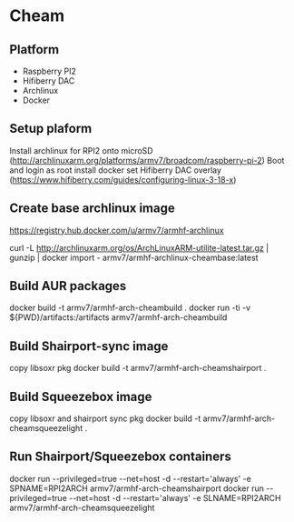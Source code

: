# Cheam

## Platform

* Raspberry PI2 
* Hifiberry DAC
* Archlinux
* Docker

## Setup plaform

Install archlinux for RPI2 onto microSD (http://archlinuxarm.org/platforms/armv7/broadcom/raspberry-pi-2)
Boot and login as root
install docker
set Hifiberry DAC overlay (https://www.hifiberry.com/guides/configuring-linux-3-18-x)
  
## Create base archlinux image 

https://registry.hub.docker.com/u/armv7/armhf-archlinux

curl -L http://archlinuxarm.org/os/ArchLinuxARM-utilite-latest.tar.gz | gunzip | docker import - armv7/armhf-archlinux-cheambase:latest

## Build AUR packages
docker build -t armv7/armhf-arch-cheambuild .
docker run -ti -v ${PWD}/artifacts:/artifacts armv7/armhf-arch-cheambuild

## Build Shairport-sync image
copy libsoxr pkg
docker build -t armv7/armhf-arch-cheamshairport .

## Build Squeezebox image
copy libsoxr and shairport sync pkg
docker build -t armv7/armhf-arch-cheamsqueezelight .

## Run Shairport/Squeezebox containers

docker run --privileged=true --net=host -d --restart='always' -e SPNAME=RPI2ARCH armv7/armhf-arch-cheamshairport
docker run --privileged=true --net=host -d --restart='always' -e SLNAME=RPI2ARCH armv7/armhf-arch-cheamsqueezelight




